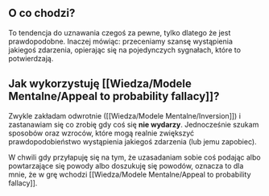  ## O co chodzi? 
To tendencja do uznawania czegoś za pewne, tylko dlatego że jest prawdopodobne. Inaczej mówiąc: przeceniamy szansę wystąpienia jakiegoś zdarzenia, opierając się na pojedynczych sygnałach, które to potwierdzają.

## Jak wykorzystuję [[Wiedza/Modele Mentalne/Appeal to probability fallacy]]? 
Zwykle zakładam odwrotnie ([[Wiedza/Modele Mentalne/Inversion]]) i zastanawiam się co zrobię gdy coś się **nie wydarzy**. Jednocześnie szukam sposobów oraz wzroców, które mogą realnie zwiększyć prawdopodobieństwo wystąpienia jakiegoś zdarzenia (lub jemu zapobiec).

W chwili gdy przyłapuję się na tym, że uzasadaniam sobie coś podając albo powtarzające się powody albo doszukuję się powodów, oznacza to dla mnie, że w grę wchodzi [[Wiedza/Modele Mentalne/Appeal to probability fallacy]].